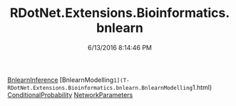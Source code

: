 ﻿---
title: RDotNet.Extensions.Bioinformatics.bnlearn
date: 6/13/2016 8:14:46 PM
---

[BnlearnInference](T-RDotNet.Extensions.Bioinformatics.bnlearn.BnlearnInference.html)
[BnlearnModelling`1](T-RDotNet.Extensions.Bioinformatics.bnlearn.BnlearnModelling`1.html)
[ConditionalProbability](T-RDotNet.Extensions.Bioinformatics.bnlearn.ConditionalProbability.html)
[NetworkParameters](T-RDotNet.Extensions.Bioinformatics.bnlearn.NetworkParameters.html)
